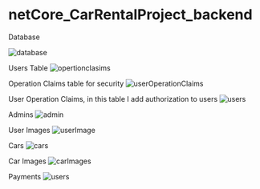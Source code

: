 # netCore_CarRentalProject_backend

Database 

![database](https://user-images.githubusercontent.com/77804034/114306843-e54ab980-9ae5-11eb-8125-b761586684d9.png)

Users Table
![opertionclasims](https://user-images.githubusercontent.com/77804034/114306873-f98eb680-9ae5-11eb-98b2-de2a91ab1ec8.png)

Operation Claims table for security
![userOperationClaims](https://user-images.githubusercontent.com/77804034/114306894-10cda400-9ae6-11eb-89fd-0ddf301622a1.png)

User Operation Claims,  in this table I add authorization to users 
![users](https://user-images.githubusercontent.com/77804034/114306857-f0054e80-9ae5-11eb-804c-6b824ed09c64.png)

Admins
![admin](https://user-images.githubusercontent.com/77804034/114306982-643ff200-9ae6-11eb-8650-9de8608e1e6b.png)

User Images
![userImage](https://user-images.githubusercontent.com/77804034/114306975-5b4f2080-9ae6-11eb-8b57-5e4c67babf21.png)

Cars
![cars](https://user-images.githubusercontent.com/77804034/114307013-74f06800-9ae6-11eb-8427-1682fda6efaf.png)

Car Images
![carImages](https://user-images.githubusercontent.com/77804034/114307031-846fb100-9ae6-11eb-9510-a074a987e6d3.png)


Payments
![users](https://user-images.githubusercontent.com/77804034/114307042-905b7300-9ae6-11eb-86dc-00294aa51f2d.png)
